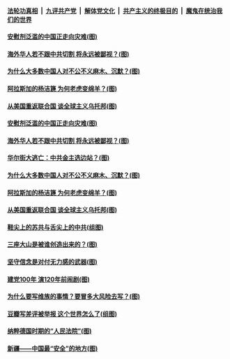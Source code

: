 

####  [法轮功真相](../../../../basic/blob/master/README.md?t=04052001) &nbsp;|&nbsp; [九评共产党](../../../../9ping.md/blob/master/README.md?t=04052001) &nbsp;|&nbsp; [解体党文化](../../../../jtdwh.md/blob/master/README.md?t=04052001)  &nbsp;|&nbsp; [共产主义的终极目的](../../../../gczydzjmd.md/blob/master/README.md?t=04052001) &nbsp;|&nbsp; [魔鬼在统治我们的世界](../../../../mgztzwmdsj.md/blob/master/README.md?t=04052001) 

#### [安慰剂泛滥的中国正走向灾难(图)](../pages/p4/967762.md?t=04052001) 

#### [海外华人若不跟中共切割 将永远被鄙视？(图)](../pages/p4/967765.md?t=04052001) 

#### [为什么大多数中国人对不公不义麻木、沉默？(图)](../pages/p4/967760.md?t=04052001) 

#### [阿拉斯加的杨洁篪 为何老虎变绵羊？(图)](../pages/p4/967723.md?t=04052001) 

#### [从美国重返联合国 谈全球主义乌托邦(图)](../pages/p4/966832.md?t=04052001) 



#### [安慰剂泛滥的中国正走向灾难(图)](../pages/p4/967762.md?t=04052001) 

#### [海外华人若不跟中共切割 将永远被鄙视？(图)](../pages/p4/967765.md?t=04052001) 

#### [华尔街大逃亡：中共金主选边站？(图)](../pages/p4/967759.md?t=04052001) 

#### [为什么大多数中国人对不公不义麻木、沉默？(图)](../pages/p4/967760.md?t=04052001) 

#### [阿拉斯加的杨洁篪 为何老虎变绵羊？(图)](../pages/p4/967723.md?t=04052001) 

#### [从美国重返联合国 谈全球主义乌托邦(图)](../pages/p4/966832.md?t=04052001) 


#### [鞋尖上的苏共与舌尖上的中共(组图)](../pages/p4/967642.md?t=04052001) 

#### [三座大山是被谁创造出来的？(图)](../pages/p4/967536.md?t=04052001) 

#### [坚守信念是对付无力感的武器(图)](../pages/p4/967663.md?t=04052001) 

#### [建党100年 演120年前闹剧(图)](../pages/p4/967529.md?t=04052001) 



#### [为什么要写维族的事情？要冒多大风险去写？(图)](../pages/p4/967572.md?t=04052001) 

#### [豆瓣写差评被举报 这个世界怎么了(组图)](../pages/p4/967577.md?t=04052001) 

#### [纳粹德国时期的“人民法院”(图)](../pages/p4/967575.md?t=04052001) 

#### [新疆——中国最“安全”的地方(图)](../pages/p4/967571.md?t=04052001) 



